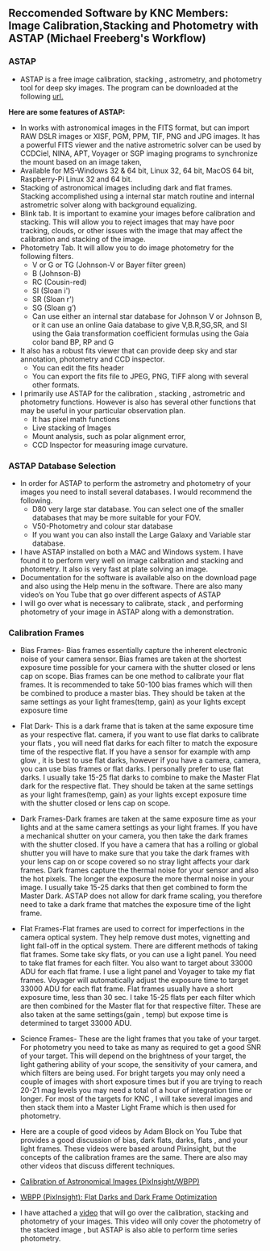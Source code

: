 ##  Reccomended Software by KNC Members: Image Calibration,Stacking and Photometry with ASTAP (Michael Freeberg's Workflow)

### ASTAP
- ASTAP is a free image calibration, stacking , astrometry, and photometry tool for deep sky images. The program can be downloaded at the following [url.](https://www.hnsky.org/astap.html)

**Here are some features of ASTAP:**
- In works with astronomical images in the FITS format, but can import RAW DSLR images or XISF, PGM, PPM, TIF, PNG and JPG images. It has a powerful FITS viewer and the native astrometric solver can be used by CCDCiel, NINA, 
APT, Voyager or SGP imaging programs to synchronize the mount based on an image taken,
- Available for MS-Windows 32 & 64 bit, Linux 32, 64 bit, MacOS 64 bit, Raspberry-Pi Linux 32 and 64 bit.
- Stacking of astronomical images including dark and flat frames. Stacking accomplished using a internal star match routine and internal astrometric solver along with background equalizing.
- Blink tab. It is important to examine your images before calibration and stacking. This will allow you to reject images that may have poor tracking, clouds, or other issues with the image that may affect the calibration and stacking of the image.
- Photometry Tab. It will allow you to do image photometry for the following filters.
  - V or G or TG (Johnson-V or Bayer filter green)
  - B (Johnson-B)
  - RC (Cousin-red)
  - SI (Sloan i')
  - SR (Sloan r')
  - SG (Sloan g’)
  - Can use either an internal star database for Johnson V or Johnson B, or it can use an online Gaia database to give V,B.R,SG,SR, and SI using the Gaia transformation coefficient formulas using the Gaia color band BP, RP and G
- It also has a robust fits viewer that can provide deep sky and star annotation, photometry and CCD inspector.
  - You can edit the fits header
  - You can export the fits file to JPEG, PNG, TIFF along with several other formats.
- I primarily use ASTAP for the calibration , stacking , astrometric and photometry functions. However is also has several other functions that may be useful in your particular observation plan.
  - It has pixel math functions
  - Live stacking of Images
  - Mount analysis, such as polar alignment error,
  - CCD Inspector for measuring image curvature.

### ASTAP Database Selection

- In order for ASTAP to perform the astrometry and photometry of your images you need to install several databases. I would recommend the following.
  - D80 very large star database. You can select one of the smaller databases that may be more suitable for your FOV.
  - V50-Photometry and colour star database
  - If you want you can also install the Large Galaxy and Variable star database.
- I have ASTAP installed on both a MAC and Windows system. I have found it to perform very well on image calibration and stacking and photometry. It also is very fast at plate solving an image.
- Documentation for the software is available also on the download page and also using the Help menu in the software. There are also many video’s on You Tube that go over different aspects of ASTAP
- I will go over what is necessary to calibrate, stack , and performing photometry of your image in ASTAP along with a demonstration.

### Calibration Frames
- Bias Frames- Bias frames essentially capture the inherent electronic noise of your camera sensor. Bias frames are taken at the shortest exposure time possible for your camera with the shutter closed or lens cap on scope. Bias frames can be one method to calibrate your flat frames. It is recommended to take 50-100 bias frames which will then be combined to produce a master bias. They should be taken at the same settings as your light frames(temp, gain) as your lights except exposure time
- Flat Dark- This is a dark frame that is taken at the same exposure time as your respective flat. camera, if you want to use flat darks to calibrate your flats , you will need flat darks for each filter to match the exposure time of the respective flat. If you have a sensor for example with amp glow , it is best to use flat darks, however if you have a camera, camera, you can use bias frames or flat darks. I personally prefer to use flat darks. I usually take 15-25 flat darks to combine to make the Master Flat dark for the respective flat. They should be taken at the same settings as your light frames(temp, gain) as your lights except exposure time with the shutter closed or lens cap on scope.
- Dark Frames-Dark frames are taken at the same exposure time as your lights and at the same camera settings as your light frames. If you have a mechanical shutter on your camera, you then take the dark frames with the shutter closed. If you have a camera that has a rolling or global shutter you will have to make sure that you take the dark frames with your lens cap on or scope covered so no stray light affects your dark frames. Dark frames capture the thermal noise for your sensor and also the hot pixels. The longer the exposure the more thermal noise in your image. I usually take 15-25 darks that then get combined to form the Master Dark. ASTAP does not allow for dark frame scaling, you therefore need to take a dark frame that matches the exposure time of the light frame.
- Flat Frames-Flat frames are used to correct for imperfections in the camera optical system. They help remove dust motes, vignetting and light fall-off in the optical system. There are different methods of taking flat frames. Some take sky flats, or you can use a light panel. You need to take flat frames for each filter. You also want to target about 33000 ADU for each flat frame. I use a light panel and Voyager to take my flat frames. Voyager will automatically adjust the exposure time to target 33000 ADU for each flat frame. Flat frames usually have a short exposure time, less than 30 sec. I take 15-25 flats per each filter which are then combined for the Master flat for that respective filter. These are also taken at the same settings(gain , temp) but expose time is determined to target 33000 ADU.
- Science Frames- These are the light frames that you take of your target. For photometry you need to take as many as required to get a good SNR of your target. This will depend on the brightness of your target, the light gathering ability of your scope, the sensitivity of your camera, and which filters are being used. For bright targets you may only need a couple of images with short exposure times but if you are trying to reach 20-21 mag levels you may need a total of a hour of integration time or longer. For most of the targets for KNC , I will take several images and then stack them into a Master Light Frame which is then used for photometry.
- Here are a couple of good videos by Adam Block on You Tube that provides a good discussion of bias, dark flats, darks, flats , and your light frames. These videos were based around Pixinsight, but the concepts of the calibration frames are the same. There are also may other videos that discuss different techniques.

- [Calibration of Astronomical Images (PixInsight/WBPP)](https://www.youtube.com/watch?v=sZmHbxIxZeM)
- [WBPP (PixInsight): Flat Darks and Dark Frame Optimization](https://www.youtube.com/watch?v=WzEpygFGbN0)

- I have attached a [video](https://youtu.be/4asrVIc_DCA) that will go over the calibration, stacking and photometry of your images. This video will only cover the photometry of the stacked image , but ASTAP is also able to perform time series photometry.
